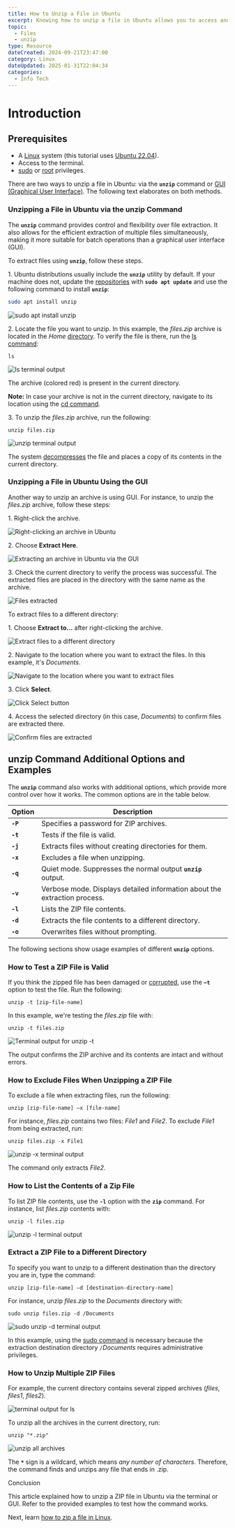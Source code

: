 ```yaml
---
title: How to Unzip a File in Ubuntu
excerpt: Knowing how to unzip a file in Ubuntu allows you to access and use compressed files, saves storage space, and makes transferring and sharing files easier. Moreover, many software packages are distributed in compressed formats, so being able to unzip files is essential for software installation and system maintenance.
topic:
  - Files
  - unzip
type: Resource
dateCreated: 2024-09-21T23:47:00
category: Linux
dateUpdated: 2025-01-31T22:04:34
categories:
  - Info Tech
---
```


# Introduction
## Prerequisites

- A [Linux](https://phoenixnap.com/kb/what-is-linux) system (this tutorial uses [Ubuntu 22.04](https://phoenixnap.com/kb/ubuntu-22-04-lts)).
- Access to the terminal.
- [sudo](https://phoenixnap.com/kb/how-to-create-sudo-user-on-ubuntu) or [root](https://phoenixnap.com/glossary/what-is-root-access) privileges.

There are two ways to unzip a file in Ubuntu: via the **`unzip`** command or [GUI (Graphical User Interface)](https://phoenixnap.com/glossary/what-is-gui). The following text elaborates on both methods.

### Unzipping a File in Ubuntu via the unzip Command

The **`unzip`** command provides control and flexibility over file extraction. It also allows for the efficient extraction of multiple files simultaneously, making it more suitable for batch operations than a graphical user interface (GUI).

To extract files using **`unzip`**, follow these steps.

1\. Ubuntu distributions usually include the **`unzip`** utility by default. If your machine does not, update the [repositories](https://phoenixnap.com/glossary/what-is-a-repository) with **`sudo apt update`** and use the following command to install **`unzip`**:

```bash
sudo apt install unzip
```

![sudo apt install unzip](https://phoenixnap.com/kb/wp-content/uploads/2024/03/sudo-apt-install-unzip.png)

2\. Locate the file you want to unzip. In this example, the _files.zip_ archive is located in the _Home_ [directory](https://phoenixnap.com/glossary/what-is-a-directory). To verify the file is there, run the [ls command](https://phoenixnap.com/kb/linux-ls-commands):

```
ls
```

![ls terminal output](https://phoenixnap.com/kb/wp-content/uploads/2024/03/ls-terminal-output.png)

The archive (colored red) is present in the current directory.

**Note:** In case your archive is not in the current directory, navigate to its location using the [cd command](https://phoenixnap.com/kb/linux-cd-command).

3\. To unzip the _files.zip_ archive, run the following:

```
unzip files.zip
```

![unzip terminal output](https://phoenixnap.com/kb/wp-content/uploads/2024/03/unzip-terminal-output.png)

The system [decompresses](https://phoenixnap.com/glossary/file-decompression) the file and places a copy of its contents in the current directory.

### Unzipping a File in Ubuntu Using the GUI

Another way to unzip an archive is using GUI. For instance, to unzip the _files.zip_ archive, follow these steps:

1\. Right-click the archive.

![Right-clicking an archive in Ubuntu](https://phoenixnap.com/kb/wp-content/uploads/2024/03/right-click-the-archive.png)

2\. Choose **Extract Here**.

![Extracting an archive in Ubuntu via the GUI](https://phoenixnap.com/kb/wp-content/uploads/2024/03/choose-extract-here.png)

3\. Check the current directory to verify the process was successful. The extracted files are placed in the directory with the same name as the archive.

![Files extracted](https://phoenixnap.com/kb/wp-content/uploads/2024/03/files-extracted.png)

To extract files to a different directory:

1\. Choose **Extract to...** after right-clicking the archive.

![Extract files to a different directory](https://phoenixnap.com/kb/wp-content/uploads/2024/03/extract-files-to-a-different-directory.png)

2\. Navigate to the location where you want to extract the files. In this example, it's _Documents_.

![Navigate to the location where you want to extract files](https://phoenixnap.com/kb/wp-content/uploads/2024/03/navigate-to-the-location-for-file-extraction.png)

3\. Click **Select**.

![Click Select button](https://phoenixnap.com/kb/wp-content/uploads/2024/03/click-select-button.png)

4\. Access the selected directory (in this case, _Documents_) to confirm files are extracted there.

![Confirm files are extracted](https://phoenixnap.com/kb/wp-content/uploads/2024/03/confirm-files-are-extracted.png)

## unzip Command Additional Options and Examples

The **`unzip`** command also works with additional options, which provide more control over how it works. The common options are in the table below.

| Option | Description |
| --- | --- |
| **`-P`** | Specifies a password for ZIP archives. |
| **`-t`** | Tests if the file is valid. |
| **`-j`** | Extracts files without creating directories for them. |
| **`-x`** | Excludes a file when unzipping. |
| **`-q`** | Quiet mode. Suppresses the normal output **`unzip`** output. |
| **`-v`** | Verbose mode. Displays detailed information about the extraction process. |
| **`-l`** | Lists the ZIP file contents. |
| **`-d`** | Extracts the file contents to a different directory. |
| **`-o`** | Overwrites files without prompting. |

The following sections show usage examples of different **`unzip`** options.

### How to Test a ZIP File is Valid

If you think the zipped file has been damaged or [corrupted](https://phoenixnap.com/blog/data-corruption), use the **`–t`** option to test the file. Run the following:

```
unzip -t [zip-file-name]
```

In this example, we're testing the _files.zip_ file with:

```
unzip -t files.zip
```

![Terminal output for unzip -t](https://phoenixnap.com/kb/wp-content/uploads/2024/03/terminal-output-for-unzip-t.png)

The output confirms the ZIP archive and its contents are intact and without errors.

### How to Exclude Files When Unzipping a ZIP File

To exclude a file when extracting files, run the following:

```
unzip [zip-file-name] –x [file-name]
```

For instance, _files.zip_ contains two files: _File1_ and _File2_. To exclude _File1_ from being extracted, run:

```
unzip files.zip -x File1
```

![unzip -x terminal output](https://phoenixnap.com/kb/wp-content/uploads/2024/03/unzip-x-terminal-output.png)

The command only extracts _File2_.

### How to List the Contents of a Zip File

To list ZIP file contents, use the **`-l`** option with the **`zip`** command. For instance, list _files.zip_ contents with:

```
unzip -l files.zip
```

![unzip -l terminal output](https://phoenixnap.com/kb/wp-content/uploads/2024/03/unzip-l-terminal-output.png)

### Extract a ZIP File to a Different Directory

To specify you want to unzip to a different destination than the directory you are in, type the command:

```
unzip [zip-file-name] –d [destination-directory-name]
```

For instance, unzip _files.zip_ to the _Documents_ directory with:

```
sudo unzip files.zip -d /Documents
```

![sudo unzip -d terminal output](https://phoenixnap.com/kb/wp-content/uploads/2024/03/sudo-unzip-d-terminal-output.png)

In this example, using the [sudo command](https://phoenixnap.com/kb/linux-sudo-command) is necessary because the extraction destination directory _`/`Documents_ requires administrative privileges.

### How to Unzip Multiple ZIP Files

For example, the current directory contains several zipped archives (_files_, _files1_, _files2_).

![terminal output for ls](https://phoenixnap.com/kb/wp-content/uploads/2024/03/terminal-output-for-ls.png)

To unzip all the archives in the current directory, run:

```
unzip "*.zip"
```

![unzip all archives](https://phoenixnap.com/kb/wp-content/uploads/2024/03/unzip-all-archives.png)

The **`*`** sign is a wildcard, which means _any number of characters_. Therefore, the command finds and unzips any file that ends in .zip.

Conclusion

This article explained how to unzip a ZIP file in Ubuntu via the terminal or GUI. Refer to the provided examples to test how the command works.

Next, learn [how to zip a file in Linux](https://phoenixnap.com/kb/how-to-zip-a-file-in-linux).
